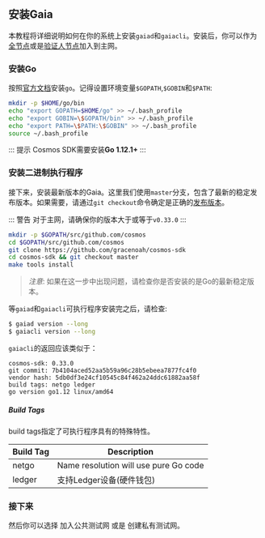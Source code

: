 ## 安装Gaia

本教程将详细说明如何在你的系统上安装`gaiad`和`gaiacli`。安装后，你可以作为[全节点](./join-mainnet.md)或是[验证人节点](./validators/validator-setup.md)加入到主网。

### 安装Go

按照[官方文档](https://golang.org/doc/install)安装`go`。记得设置环境变量`$GOPATH`,`$GOBIN`和`$PATH`:

```bash
mkdir -p $HOME/go/bin
echo "export GOPATH=$HOME/go" >> ~/.bash_profile
echo "export GOBIN=\$GOPATH/bin" >> ~/.bash_profile
echo "export PATH=\$PATH:\$GOBIN" >> ~/.bash_profile
source ~/.bash_profile
```

::: 提示
Cosmos SDK需要安装**Go 1.12.1+**
:::

### 安装二进制执行程序

接下来，安装最新版本的Gaia。这里我们使用`master`分支，包含了最新的稳定发布版本。如果需要，请通过`git checkout`命令确定是正确的[发布版本](https://github.com/gracenoah/cosmos-sdk/releases)。

::: 警告
对于主网，请确保你的版本大于或等于`v0.33.0`
:::

```bash
mkdir -p $GOPATH/src/github.com/cosmos
cd $GOPATH/src/github.com/cosmos
git clone https://github.com/gracenoah/cosmos-sdk
cd cosmos-sdk && git checkout master
make tools install
```

> *注意*: 如果在这一步中出现问题，请检查你是否安装的是Go的最新稳定版本。

等`gaiad`和`gaiacli`可执行程序安装完之后，请检查:

```bash
$ gaiad version --long
$ gaiacli version --long
```

`gaiacli`的返回应该类似于：

```
cosmos-sdk: 0.33.0
git commit: 7b4104aced52aa5b59a96c28b5ebeea7877fc4f0
vendor hash: 5db0df3e24cf10545c84f462a24ddc61882aa58f
build tags: netgo ledger
go version go1.12 linux/amd64
```

##### Build Tags

build tags指定了可执行程序具有的特殊特性。

| Build Tag | Description                                     |
| --------- | ----------------------------------------------- |
| netgo     | Name resolution will use pure Go code           |
| ledger    | 支持Ledger设备(硬件钱包) |

### 接下来
然后你可以选择 加入公共测试网 或是 创建私有测试网。